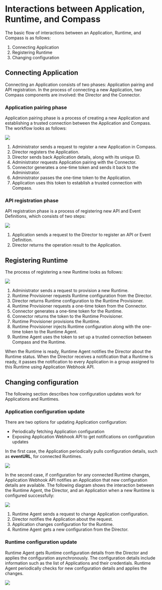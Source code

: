 # Interactions between Application, Runtime, and Compass

The basic flow of interactions between an Application, Runtime, and Compass is as follows:
1. Connecting Application
2. Registering Runtime
3. Changing configuration

## Connecting Application

Connecting an Application consists of two phases: Application pairing and API registration. In the process of connecting a new Application, two Compass components are involved: the Director and the Connector.

### Application pairing phase

Application pairing phase is a process of creating a new Application and establishing a trusted connection between the Application and Compass. The workflow looks as follows:

![](./assets/app-pairing.svg)

1. Administrator sends a request to register a new Application in Compass.
2. Director registers the Application.
3. Director sends back Application details, along with its unique ID.
4. Administrator requests Application pairing with the Connector.
5. Connector generates a one-time token and sends it back to the Administrator.
6. Administrator passes the one-time token to the Application.
7. Application uses this token to establish a trusted connection with Compass.

### API registration phase

API registration phase is a process of registering new API and Event Definitions, which consists of two steps:

![](./assets/api-registration.svg)

1. Application sends a request to the Director to register an API or Event Definition.
2. Director returns the operation result to the Application.

## Registering Runtime

The process of registering a new Runtime looks as follows:

![](./assets/runtime-creation.svg)

1. Administrator sends a request to provision a new Runtime.
2. Runtime Provisioner requests Runtime configuration from the Director.
3. Director returns Runtime configuration to the Runtime Provisioner.
4. Runtime Provisioner requests a one-time token from the Connector.
5. Connector generates a one-time token for the Runtime.
6. Connector returns the token to the Runtime Provisioner.
7. Runtime Provisioner provisions the Runtime.
8. Runtime Provisioner injects Runtime configuration along with the one-time token to the Runtime Agent.
9. Runtime Agent uses the token to set up a trusted connection between Compass and the Runtime.

When the Runtime is ready, Runtime Agent notifies the Director about the Runtime status. When the Director receives a notification that a Runtime is ready, it passes the notification to every Application in a group assigned to this Runtime using Application Webhook API.

## Changing configuration

The following section describes how configuration updates work for Applications and Runtimes.

### Application configuration update

There are two options for updating Application configuration:
- Periodically fetching Application configuration
- Exposing Application Webhook API to get notifications on configuration updates

In the first case, the Application periodically pulls configuration details, such as **eventURL**, for connected Runtimes.

![](./assets/app-configuration-update.svg)

In the second case, if configuration for any connected Runtime changes, Application Webhook API notifies an Application that new configuration details are available. The following diagram shows the interaction between the Runtime Agent, the Director, and an Application when a new Runtime is configured successfully:

![](./assets/runtime-notification.svg)

1. Runtime Agent sends a request to change Application configuration.
2. Director notifies the Application about the request.
3. Application changes configuration for the Runtime.
4. Runtime Agent gets a new configuration from the Director.

### Runtime configuration update

Runtime Agent gets Runtime configuration details from the Director and applies the configuration asynchronously. The configuration details include information such as the list of Applications and their credentials. Runtime Agent periodically checks for new configuration details and applies the changes.

![](./assets/runtime-configuration-update.svg)
